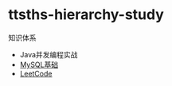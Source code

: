 # ttsths-hierarchy-study
知识体系
- Java并发编程实战
- [MySQL基础](https://github.com/ttsths/MySQL-study)
- [LeetCode](https://github.com/ttsths/leetcode-everyday)
